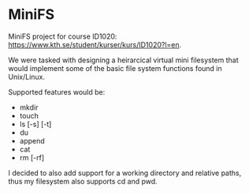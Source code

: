 MiniFS
======

MiniFS project for course ID1020: https://www.kth.se/student/kurser/kurs/ID1020?l=en.

We were tasked with designing a heirarcical virtual mini filesystem that would implement some of the basic file system functions found in Unix/Linux.

Supported features would be:
* mkdir
* touch
* ls [-s] [-t]
* du
* append
* cat
* rm [-rf]

I decided to also add support for a working directory and relative paths, thus my filesystem also supports cd and pwd.
